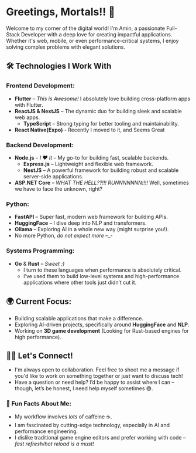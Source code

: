 # Greetings, Mortals!! 👋

Welcome to my corner of the digital world! I'm Amin, a passionate Full-Stack Developer with a deep love for creating impactful applications. Whether it's web, mobile, or even performance-critical systems, I enjoy solving complex problems with elegant solutions.

## 🛠️ Technologies I Work With

### **Frontend Development**:
- **Flutter** – *This is Awesome!* I absolutely love building cross-platform apps with Flutter.
- **ReactJS & NextJS** – The dynamic duo for building sleek and scalable web apps.  
  - **TypeScript** – Strong typing for better tooling and maintainability.
- **React Native(Expo)** - Recently I moved to it, and Seems Great 

### **Backend Development**:
- **Node.js** – *I ❤️ It* – My go-to for building fast, scalable backends.
  - **Express.js** – Lightweight and flexible web framework.
  - **NestJS** – A powerful framework for building robust and scalable server-side applications.
- **ASP.NET Core** – *WHAT THE HELL??!!! RUNNNNNNN!!!!* Well, sometimes we have to face the unknown, right?

### **Python**:
- **FastAPI** – Super fast, modern web framework for building APIs.
- **HuggingFace** – I dive deep into NLP and transformers.
- **Ollama** – Exploring AI in a whole new way (might surprise you!).
- No more Python, *do not expect more* –_- 

### **Systems Programming**:
- **Go** & **Rust** – *Sweet :)*
  - I turn to these languages when performance is absolutely critical.
  - I’ve used them to build low-level systems and high-performance applications where other tools just didn’t cut it.

## 🌍 Current Focus:
- Building scalable applications that make a difference.
- Exploring AI-driven projects, specifically around **HuggingFace** and **NLP**.
- Working on **3D game development** (Looking for Rust-based engines for high performance).

## 🧑‍💻 Let's Connect! 

- I'm always open to collaboration. Feel free to shoot me a message if you'd like to work on something together or just want to discuss tech!
- Have a question or need help? I’d be happy to assist where I can – though, let’s be honest, I need help myself sometimes 😅.

### 🌟 Fun Facts About Me:
- My workflow involves *lots* of caffeine ☕️.
- I am fascinated by cutting-edge technology, especially in AI and performance engineering.
- I dislike traditional game engine editors and prefer working with code – *fast refresh/hot reload is a must!*

